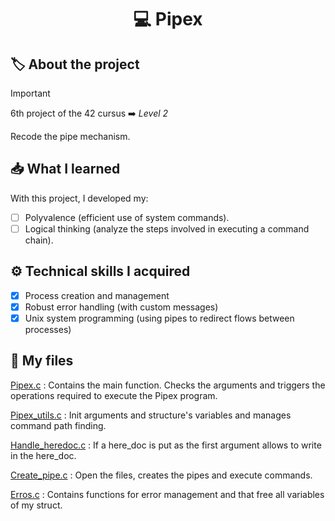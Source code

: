 <h1 align="center"> 💻 <strong>Pipex</strong> </h1>

## 🏷️ **About the project**
> [!IMPORTANT]
> 6th project of the 42 cursus ➡️ *Level 2*

Recode the pipe mechanism.

## 📥 **What I learned**
With this project, I developed my:
- [ ] Polyvalence (efficient use of system commands).
- [ ] Logical thinking (analyze the steps involved in executing a command chain).

## ⚙️ **Technical skills I acquired**
- [x] Process creation and management
- [x] Robust error handling (with custom messages)
- [x] Unix system programming (using pipes to redirect flows between processes)

## 📁 **My files**
<ins>Pipex.c</ins> : Contains the main function. Checks the arguments and triggers the operations required to execute the Pipex program.

<ins>Pipex_utils.c</ins> : Init arguments and structure's variables and manages command path finding.

<ins>Handle_heredoc.c</ins> : If a here_doc is put as the first argument allows to write in the here_doc.

<ins>Create_pipe.c</ins> : Open the files, creates the pipes and execute commands.

<ins>Erros.c</ins> : Contains functions for error management and that free all variables of my struct.
